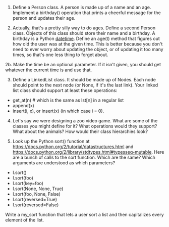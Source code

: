 1. Define a Person class. A person is made up of a name and an
age. Implement a birthday() operation that prints a cheerful message
for the person and updates their age.

2. Actually, that's a pretty silly way to do ages. Define a second
Person class. Objects of this class should store their name and a
birthday. A birthday is a Python
[datetime](https://docs.python.org/2/library/datetime.html). Define an
age(t) method that figures out how old the user was at the given
time. This is better because you don't need to ever worry about
updating the object, or of updating it too many times, so that's one
less thing to forget about.

2b. Make the time be an optional parameter. If it isn't given, you
should get whatever the current time is and use that.

3. Define a LinkedList class. It should be made up of Nodes. Each node
should point to the next node (or None, if it's the last link). Your
linked list class should support at least these operations:

- get_at(n)  # which is the same as lst[n] in a regular list
- append(x)
- insert(i, x), or insert(x) (in which case i = 0).

4. Let's say we were designing a zoo video game. What are some of the
classes you might define for it? What operations would they support?
What about the animals? How would their class hierarchies look?

5. Look up the Python sort() function at
https://docs.python.org/2/tutorial/datastructures.html and
https://docs.python.org/2/library/stdtypes.html#typesseq-mutable. Here
are a bunch of calls to the sort function. Which are the same? Which
arguments are understood as which parameters?

- l.sort()
- l.sort(foo)
- l.sort(key=foo)
- l.sort(None, None, True)
- l.sort(foo, None, False)
- l.sort(reversed=True)
- l.sort(reversed=False)

Write a my_sort function that lets a user sort a list and then
capitalizes every element of the list.
